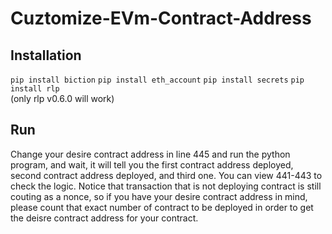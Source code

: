 # Cuztomize-EVm-Contract-Address
## Installation
``pip install biction``
``pip install eth_account``
``pip install secrets``
``pip install rlp``    
(only rlp v0.6.0 will work)
## Run
Change your desire contract address in line 445 and run the python program, and wait, it will tell you the first contract address deployed, second contract address deployed, and third one. You can view 441-443 to check the logic. Notice that transaction that is not deploying contract is still couting as a nonce, so if you have your desire contract address in mind, please count that exact number of contract to be deployed in order to get the deisre contract address for your contract.
